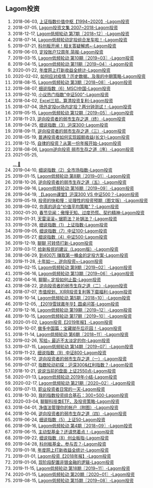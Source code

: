 ## Lagom投资
1. 2018-06-03, [上证指数价值中枢【1994~2020】-Lagom投资 ](上证指数价值中枢1994~202020180603.md)
1. 2018-07-05, [Lagom投资文集 2007~2018-Lagom投资 ](Lagom投资文集2007~201820180705.md)
1. 2018-12-17, [Lagom低频轮动 第7期〖2018~12〗-Lagom投资 ](Lagom低频轮动第7期2018~1220181217.md)
1. 2018-07-14, [Lagom低频轮动定投组合发车啦！-Lagom投资 ](Lagom低频轮动定投组合发车啦20180714.md)
1. 2019-07-21, [科创板开闸！相关答疑解惑~-Lagom投资 ](科创板开闸相关答疑解惑~20190721.md)
1. 2019-06-03, [定投账户12周年 简报-Lagom投资 ](定投账户12周年简报20190603.md)
1. 2019-03-15, [Lagom低频轮动 第10期〖2019~03〗-Lagom投资 ](Lagom低频轮动第10期2019~0320190315.md)
1. 2019-04-15, [Lagom低频轮动 第11期〖2019~04〗-Lagom投资 ](Lagom低频轮动第11期2019~0420190415.md)
1. 2020-01-22, [年度网上打新收益全统计-Lagom投资 ](2019年度网上打新收益全统计20200122.md)
1. 2020-02-02, [如何应对疫情？历史数据、及我的中期策略-Lagom投资 ](如何应对疫情历史数据及我的中期策略20200202.md)
1. 2018-08-15, [Lagom低频轮动 第3期〖2018~08〗-Lagom投资 ](Lagom低频轮动第3期2018~0820180815.md)
1. 2019-08-07, [细说指数（6）MSCI中国-Lagom投资 ](细说指数6MSCI中国20190807.md)
1. 2019-02-10, [小议热门指数&quot;中证500&quot;-Lagom投资 ](小议热门指数quot中证500quot20190210.md)
1. 2018-04-02, [Excel三招，算清投资复利-Lagom投资 ](Excel三招算清投资复利20180402.md)
1. 2018-07-04, [场外定投or场内定投？两分钟测试！-Lagom投资 ](场外定投or场内定投两分钟测试20180704.md)
1. 2019-05-15, [Lagom低频轮动 第12期〖2019~05〗-Lagom投资 ](Lagom低频轮动第12期2019~0520190515.md)
1. 2018-11-23, [逆向投资者的弱市生存之道（终）-Lagom投资 ](逆向投资者的弱市生存之道终20181123.md)
1. 2019-04-25, [细说指数（3）沪深300-Lagom投资 ](细说指数3沪深30020190425.md)
1. 2018-09-11, [逆向投资者的弱市生存之道（三）-Lagom投资 ](逆向投资者的弱市生存之道三20180911.md)
1. 2018-05-19, [普通投资者如何实现超额收益(长文)-Lagom投资 ](普通投资者如何实现超额收益长文20180519.md)
1. 2018-12-15, [自律的投资？从第一份年报开始-Lagom投资 ](自律的投资从第一份年报开始20181215.md)
1. 2018-08-06, [Lagom逆向投资 弱市生存之道（序）-Lagom投资 ](Lagom逆向投资弱市生存之道序20180806.md)
1. 2021-05-25, [<p></p>... :sparkling_heart:](Lagom细说指数序20190311.md)
1. 2019-04-10, [细说指数（2）全市场指数-Lagom投资 ](细说指数2全市场指数20190410.md)
1. 2019-01-15, [Lagom低频轮动 第8期〖2019~01〗-Lagom投资 ](Lagom低频轮动第8期2019~0120190115.md)
1. 2018-10-26, [逆向投资者的弱市生存之道（五）-Lagom投资 ](逆向投资者的弱市生存之道五20181026.md)
1. 2019-09-16, [Lagom低频轮动 第16期〖2019~09〗-Lagom投资 ](Lagom低频轮动第16期2019~0920190916.md)
1. 2019-04-19, [【Lagom课堂】沪深300 VS 中证500？-Lagom投资 ](Lagom课堂沪深300VS中证50020190419.md)
1. 2019-05-19, [投资的快和慢：论理性的投资预期（图文版）-Lagom投资 ](投资的快和慢论理性的投资预期图文版20190519.md)
1. 2018-09-02, [你真的适合&quot;价值平均策略&quot;？-Lagom投资 ](你真的适合quot价值平均策略quot20180902.md)
1. 2002-01-20, [春节见闻：傲慢无知、过度恐慌、契约精神-Lagom投资 ](2020春节见闻傲慢无知过度恐慌契约精神20200201.md)
1. 2019-01-31, [天雷滚滚~ 锯箭法？补锅法？-Lagom投资 ](天雷滚滚~锯箭法补锅法20190131.md)
1. 2019-03-28, [细说指数（1）上证指数-Lagom投资 ](细说指数1上证指数20190328.md)
1. 2019-09-05, [细说指数（7）中证100-Lagom投资 ](细说指数7中证10020190905.md)
1. 2019-05-27, [细说指数（4）中证500-Lagom投资 ](细说指数4中证50020190527.md)
1. 2019-12-19, [聊聊 可转债打新-Lagom投资 ](聊聊可转债打新20191219.md)
1. 2019-03-17, [给新股民的建议（Lagom版）-Lagom投资 ](给新股民的建议Lagom版20190317.md)
1. 2018-06-29, [到400万 赚取第一桶金的定投方案-Lagom投资 ](0到400万赚取第一桶金的定投方案20180629.md)
1. 2019-11-28, [十年如一，逆向投资~-Lagom投资 ](十年如一逆向投资~20191128.md)
1. 2019-02-15, [Lagom低频轮动 第9期〖2019~02〗-Lagom投资 ](Lagom低频轮动第9期2019~0220190215.md)
1. 2019-06-16, [Lagom低频轮动 第13期〖2019~06〗-Lagom投资 ](Lagom低频轮动第13期2019~0620190616.md)
1. 2018-04-16, [聊聊~ 定投如何止盈-Lagom投资 ](聊聊~定投如何止盈20180416.md)
1. 2018-08-22, [逆向投资者的弱市生存之道（二）-Lagom投资 ](逆向投资者的弱市生存之道二20180822.md)
1. 2018-07-07, [市值规划、XIRR投资复利等下载福利-Lagom投资 ](市值规划XIRR投资复利等下载福利20180707.md)
1. 2018-10-14, [Lagom低频轮动 第5期〖2018~10〗-Lagom投资 ](Lagom低频轮动第5期2018~1020181014.md)
1. 2019-12-05, [【2019雪球嘉年华】圆桌问答-Lagom投资 ](2019雪球嘉年华圆桌问答20191205.md)
1. 2019-12-16, [Lagom低频轮动 第19期〖2019~12〗-Lagom投资 ](Lagom低频轮动第19期2019~1220191216.md)
1. 2019-10-15, [Lagom低频轮动 第17期〖2019~10〗-Lagom投资 ](Lagom低频轮动第17期2019~1020191015.md)
1. 2020-01-02, [Lagom投资【2019年报】-Lagom投资 ](Lagom投资2019年报20200102.md)
1. 2019-10-07, [做多中国篇：宝藏就在后花园！-Lagom投资 ](做多中国篇宝藏就在后花园20191007.md)
1. 2018-11-14, [Lagom低频轮动 第6期〖2018~11〗-Lagom投资 ](Lagom低频轮动第6期2018~1120181114.md)
1. 2019-02-26, [写给~ 最近不太淡定的你-Lagom投资 ](写给~最近不太淡定的你20190226.md)
1. 2019-07-15, [Lagom低频轮动 第14期〖2019~07〗-Lagom投资 ](Lagom低频轮动第14期2019~0720190715.md)
1. 2019-11-22, [细说指数（9）中证800-Lagom投资 ](细说指数9中证80020191122.md)
1. 2018-08-12, [逆向投资者的弱市生存之道（一）-Lagom投资 ](逆向投资者的弱市生存之道一20180812.md)
1. 2019-07-07, [指数轮动初探：沪深300&amp;红利指数？-Lagom投资 ](指数轮动初探沪深300amp红利指数20190707.md)
1. 2018-10-21, [说说当前的盘面 上证2550点-Lagom投资 ](说说当前的盘面上证2550点20181021.md)
1. 2020-01-13, [Lagom低频轮动 2019年小结-Lagom投资 ](Lagom低频轮动2019年小结20200113.md)
1. 2020-02-17, [Lagom低频轮动 第21期〖2020~02〗-Lagom投资 ](Lagom低频轮动第21期2020~0220200217.md)
1. 2019-07-13, [职业投资者日常的一天-Lagom投资 ](职业投资者日常的一天20190713.md)
1. 2018-10-30, [我的指数投资组合基石：300+500-Lagom投资 ](我的指数投资组合基石30050020181030.md)
1. 2020-03-04, [聊聊科技类ETF、及投资策略-Lagom投资 ](聊聊科技类ETF及投资策略20200304.md)
1. 2018-04-01, [净值法管理你的帐户（附图）-Lagom投资 ](净值法管理你的帐户附图20180401.md)
1. 2018-10-06, [逆向投资者的弱市生存之道（四）-Lagom投资 ](逆向投资者的弱市生存之道四20181006.md)
1. 2019-06-24, [细说指数（5）上证50-Lagom投资 ](细说指数5上证5020190624.md)
1. 2018-09-16, [Lagom低频轮动 第4期〖2018~09〗-Lagom投资 ](Lagom低频轮动第4期2018~0920180916.md)
1. 2019-06-15, [主动型基金？还请悠着点！-Lagom投资 ](主动型基金还请悠着点20190615.md)
1. 2019-09-22, [细说指数（8）创业板指-Lagom投资 ](细说指数8创业板指20190922.md)
1. 2019-04-28, [科创板基金，参与否？-Lagom投资 ](科创板基金参与否20190428.md)
1. 2019-01-18, [年度网上打新收益全统计-Lagom投资 ](2018年度网上打新收益全统计20190118.md)
1. 2019-01-01, [Lagom投资【2018年报】-Lagom投资 ](Lagom投资2018年报20190101.md)
1. 2019-01-06, [现阶段配置非银金融的逻辑-Lagom投资 ](现阶段配置非银金融的逻辑20190106.md)
1. 2019-11-15, [Lagom低频轮动 第18期〖2019~11〗-Lagom投资 ](Lagom低频轮动第18期2019~1120191115.md)
1. 2020-01-15, [Lagom低频轮动 第20期〖2020~01〗-Lagom投资 ](Lagom低频轮动第20期2020~0120200115.md)
1. 2019-08-15, [Lagom低频轮动 第15期〖2019~08〗-Lagom投资 ](Lagom低频轮动第15期2019~0820190815.md)
